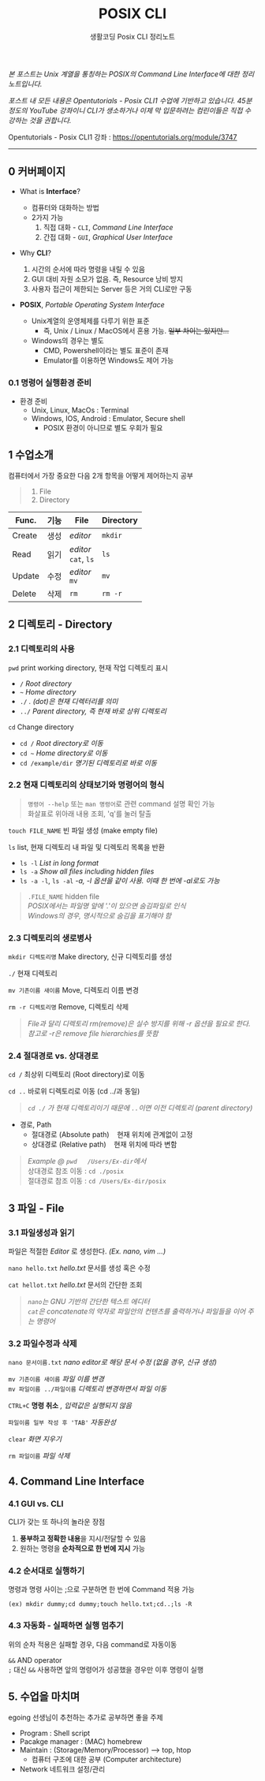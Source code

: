 ﻿---
layout: post
title: POSIX CLI
subtitle: 생활코딩 Posix CLI 정리노트
categories: markdown
tags: [POSIX, CLI, Unix, 생활코딩, 정리노트]
---

*본 포스트는 Unix 계열을 통칭하는 POSIX의 Command Line Interface에 대한 정리노트입니다.*

*포스트 내 모든 내용은 Opentutorials - Posix CLI1 수업에 기반하고 있습니다. 45분 정도의 YouTube 강좌이니 CLI가 생소하거나 이제 막 입문하려는 컴린이들은 직접 수강하는 것을 권합니다.*

Opentutorials - Posix CLI1 강좌 : <https://opentutorials.org/module/3747>

---

## 0 커버페이지

* What is **Interface**?
	* 컴퓨터와 대화하는 방법
	* 2가지 가능
		1. 직접 대화 - `CLI`, *Command Line Interface*
		2. 간접 대화 - `GUI`, *Graphical User Interface*


* Why **CLI**?
	1. 시간의 순서에 따라 명령을 내릴 수 있음
	2. GUI 대비 자원 소모가 없음. 즉, Resource 낭비 방지
	3. 사용자 접근이 제한되는 Server 등은 거의 CLI로만 구동


* **POSIX**, *Portable Operating System Interface*
	* Unix계열의 운영체제를 다루기 위한 표준
		* 즉, Unix / Linux / MacOS에서 혼용 가능. ~~일부 차이는 있지만...~~
	* Windows의 경우는 별도
		* CMD, Powershell이라는 별도 표준이 존재
		* Emulator를 이용하면 Windows도 제어 가능


### 0.1 명령어 실행환경 준비

* 환경 준비
	* Unix, Linux, MacOs : Terminal
	*	Windows, IOS, Android : Emulator, Secure shell
		* POSIX 환경이 아니므로 별도 우회가 필요


## 1 수업소개

컴퓨터에서 가장 중요한 다음 2개 항목을 어떻게 제어하는지 공부

> 1. File   
> 2. Directory

|Func.|기능| File | Directory |
|---|---|---|---|
|Create |생성 |*editor* |`mkdir` |
|Read |읽기 |*editor*<br>`cat`, `ls` |`ls` |
|Update |수정 |*editor*<br>`mv` |`mv` |
|Delete |삭제 |`rm` |`rm -r` |


## 2 디렉토리 - Directory

### 2.1 디렉토리의 사용

`pwd` print working directory, 현재 작업 디렉토리 표시
* `/` 	*Root directory*
* `~`	*Home directory*
* `./`	*. (dot)은 현재 디렉터리를 의미*
* `../`	*Parent directory, 즉 현재 바로 상위 디렉토리*

`cd`	Change directory
* `cd /` *Root directory로 이동*
* `cd ~` *Home directory로 이동*
* `cd /example/dir` *명기된 디렉토리로 바로 이동*


### 2.2 현재 디렉토리의 상태보기와 명령어의 형식

> `명령어 --help` 또는 `man 명령어`로 관련 command 설명 확인 가능   
화살표로 위아래 내용 조회, 'q'를 눌러 탈출

`touch FILE_NAME` 빈 파일 생성 (make empty file)

`ls`	list, 현재 디렉토리 내 파일 및 디렉토리 목록을 반환
* `ls -l`	*List in long format*
* `ls -a`	*Show all files including hidden files*
* `ls -a -l`, `ls -al` *-a, -l 옵션을 같이 사용. 이때 한 번에 -al로도 가능*

> `.FILE_NAME`	hidden file   
*POSIX에서는 파일명 앞에 '.'이 있으면 숨김파일로 인식   
Windows의 경우, 명시적으로 숨김을 표기해야 함*


### 2.3 디렉토리의 생로병사

`mkdir 디렉토리명`	Make directory, 신규 디렉토리를 생성

`./` 현재 디렉토리

`mv 기존이름 새이름`	Move, 디렉토리 이름 변경

`rm -r 디렉토리명`	Remove, 디렉토리 삭제

> *File과 달리 디렉토리 rm(remove)은 실수 방지를 위해 -r 옵션을 필요로 한다. 참고로 -r은 remove file hierarchies를 뜻함*


### 2.4 절대경로 vs. 상대경로

`cd /`	최상위 디렉토리 (Root directory)로 이동

`cd ..`	바로위 디렉토리로 이동 (cd ../과 동일)   
> *`cd ./` 가 현재 디렉토리이기 때문에 `..`이면 이전 디렉토리 (parent directory)*

* 경로, Path
	* 절대경로 (Absolute path)&nbsp;&nbsp;&nbsp;&nbsp;현재 위치에 관계없이 고정
	* 상대경로 (Relative path)&nbsp;&nbsp;&nbsp;&nbsp;현재 위치에 따라 변함

> *Example @ `pwd	/Users/Ex-dir`에서*   
> 상대경로 참조 이동 :  `cd ./posix`   
> 절대경로 참조 이동 :  `cd /Users/Ex-dir/posix`


## 3 파일 - File

### 3.1 파일생성과 읽기

파일은 적절한 *Editor* 로 생성한다. *(Ex. nano, vim ...)*

`nano hello.txt`	*hello.txt* 문서를 생성 혹은 수정

`cat hellot.txt`	*hello.txt* 문서의 간단한 조회

> *`nano`는 GNU 기반의 간단한 텍스트 에디터*   
> *`cat`은 concatenate의 약자로 파일안의 컨텐츠를 출력하거나 파일들을 이어 주는 명령어*


### 3.2 파일수정과 삭제

`nano 문서이름.txt` *nano editor로 해당 문서 수정 (없을 경우, 신규 생성)*

`mv 기존이름 새이름`	*파일 이름 변경*   
`mv 파일이름 ../파일이름`		*디렉토리 변경하면서 파일 이동*

`CTRL+C` **명령 취소** *, 입력값은 실행되지 않음*   

`파일이름 일부 작성 후 'TAB'`	*자동완성*

`clear`	*화면 지우기*

`rm 파일이름` *파일 삭제*


## 4. Command Line Interface

### 4.1 GUI vs. CLI

CLI가 갖는 또 하나의 놀라운 장점
1. **풍부하고 정확한 내용**을 지시/전달할 수 있음
1. 원하는 명령을 **순차적으로 한 번에 지시** 가능


### 4.2 순서대로 실행하기

명령과 명령 사이는 ;으로 구분하면 한 번에 Command 적용 가능

`(ex) mkdir dummy;cd dummy;touch hello.txt;cd..;ls -R`


### 4.3 자동화 - 실패하면 실행 멈추기

위의 순차 적용은 실패할 경우, 다음 command로 자동이동

`&&` 	AND operator   
`;` 대신 `&&` 사용하면 앞의 명령어가 성공했을 경우만 이후 명령이 실행


## 5. 수업을 마치며

egoing 선생님이 추천하는 추가로 공부하면 좋을 주제

* Program : 	Shell script
* Pacakge manager :	(MAC) homebrew
* Maintain : (Storage/Memory/Processor) --> top, htop
	* 컴퓨터 구조에 대한 공부 (Computer architecture)
* Network		네트워크 설정/관리
